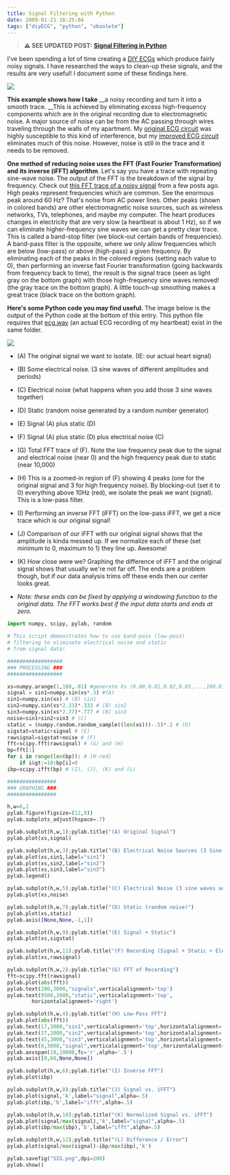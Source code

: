 ```yaml
---
title: Signal Filtering with Python
date: 2009-01-21 16:25:04
tags: ["diyECG", "python", "obsolete"]
---
```




> **⚠️ SEE UPDATED POST:** [**Signal Filtering in Python**](https://swharden.com/blog/2020-09-23-signal-filtering-in-python/)

I've been spending a lot of time creating a [DIY ECGs](https://swharden.com/blog/category/diy-ecg-home-made-electrocardiogram/) which produce fairly noisy signals. I have researched the ways to clean-up these signals, and the results are very useful! I document some of these findings here.

<div class="text-center">

![](https://swharden.com/static/2009/01/21/filtering.png)

</div>

__This example shows how I take__ __a noisy recording and turn it into a smooth trace. __This is achieved by eliminating excess high-frequency components which are in the original recording due to electromagnetic noise. A major source of noise can be from the AC passing through wires traveling through the walls of my apartment. My [original ECG circuit](https://swharden.com/static/2009/01/14/opampecg.gif) was highly susceptible to this kind of interference, but my [improved ECG circuit](https://swharden.com/static/2009/01/13/bigsch.gif) eliminates much of this noise. However, noise is still in the trace and it needs to be removed.

__One method of reducing noise uses the FFT (Fast Fourier Transformation) and its inverse (iFFT) algorithm__. Let's say you have a trace with repeating sine-wave noise. The output of the FFT is the breakdown of the signal by frequency. Check out [this FFT trace of a noisy signal](https://swharden.com/blog/images/diy_ecg4.png) from a few posts ago. High peaks represent frequencies which are common. See the enormous peak around 60 Hz? That's noise from AC power lines. Other peaks (shown in colored bands) are other electromagnetic noise sources, such as wireless networks, TVs, telephones, and maybe my computer. The heart produces changes in electricity that are very slow (a heartbeat is about 1 Hz), so if we can eliminate higher-frequency sine waves we can get a pretty clear trace. This is called a band-stop filter (we block-out certain bands of frequencies). A band-pass filter is the opposite, where we only allow frequencies which are below (low-pass) or above (high-pass) a given frequency. By eliminating each of the peaks in the colored regions (setting each value to 0), then performing an inverse fast Fourier transformation (going backwards from frequency back to time), the result is the signal trace (seen as light gray on the bottom graph) with those high-frequency sine waves removed! (the gray trace on the bottom graph). A little touch-up smoothing makes a great trace (black trace on the bottom graph).

__Here's some Python code you may find useful.__ The image below is the output of the Python code at the bottom of this entry. This python file requires that [ecg.wav](https://swharden.com/static/2009/01/21/ecg.wav) (an actual ECG recording of my heartbeat) exist in the same folder.

![](https://swharden.com/static/2009/01/21/sig.png)

*   (A) The original signal we want to isolate. (IE: our actual heart signal)
*   (B) Some electrical noise. (3 sine waves of different amplitudes and periods)
*   (C) Electrical noise (what happens when you add those 3 sine waves together)
*   (D) Static (random noise generated by a random number generator)
*   (E) Signal (A) plus static (D)
*   (F) Signal (A) plus static (D) plus electrical noise (C)
*   (G) Total FFT trace of (F). Note the low frequency peak due to the signal and electrical noise (near 0) and the high frequency peak due to static (near 10,000)
*   (H) This is a zoomed-in region of (F) showing 4 peaks (one for the original signal and 3 for high frequency noise). By blocking-out (set it to 0) everything above 10Hz (red), we isolate the peak we want (signal). This is a low-pass filter.
*   (I) Performing an inverse FFT (iFFT) on the low-pass iFFT, we get a nice trace which is our original signal!
*   (J) Comparison of our iFFT with our original signal shows that the amplitude is kinda messed up. If we normalize each of these (set minimum to 0, maximum to 1) they line up. Awesome!
*   (K) How close were we? Graphing the difference of iFFT and the original signal shows that usually we're not far off. The ends are a problem though, but if our data analysis trims off these ends then our center looks great.

*   _Note: these ends can be fixed by applying a windowing function to the original data. The FFT works best if the input data starts and ends at zero._

```python
import numpy, scipy, pylab, random

# This script demonstrates how to use band-pass (low-pass)
# filtering to eliminate electrical noise and static
# from signal data!

##################
### PROCESSING ###
##################

xs=numpy.arange(1,100,.01) #generate Xs (0.00,0.01,0.02,0.03,...,100.0)
signal = sin1=numpy.sin(xs*.3) #(A)
sin1=numpy.sin(xs) # (B) sin1
sin2=numpy.sin(xs*2.33)*.333 # (B) sin2
sin3=numpy.sin(xs*2.77)*.777 # (B) sin3
noise=sin1+sin2+sin3 # (C)
static = (numpy.random.random_sample((len(xs)))-.5)*.2 # (D)
sigstat=static+signal # (E)
rawsignal=sigstat+noise # (F)
fft=scipy.fft(rawsignal) # (G) and (H)
bp=fft[:]
for i in range(len(bp)): # (H-red)
    if i&gt;=10:bp[i]=0
ibp=scipy.ifft(bp) # (I), (J), (K) and (L)

################
### GRAPHING ###
################

h,w=6,2
pylab.figure(figsize=(12,9))
pylab.subplots_adjust(hspace=.7)

pylab.subplot(h,w,1);pylab.title("(A) Original Signal")
pylab.plot(xs,signal)

pylab.subplot(h,w,3);pylab.title("(B) Electrical Noise Sources (3 Sine Waves)")
pylab.plot(xs,sin1,label="sin1")
pylab.plot(xs,sin2,label="sin2")
pylab.plot(xs,sin3,label="sin3")
pylab.legend()

pylab.subplot(h,w,5);pylab.title("(C) Electrical Noise (3 sine waves added together)")
pylab.plot(xs,noise)

pylab.subplot(h,w,7);pylab.title("(D) Static (random noise)")
pylab.plot(xs,static)
pylab.axis([None,None,-1,1])

pylab.subplot(h,w,9);pylab.title("(E) Signal + Static")
pylab.plot(xs,sigstat)

pylab.subplot(h,w,11);pylab.title("(F) Recording (Signal + Static + Electrical Noise)")
pylab.plot(xs,rawsignal)

pylab.subplot(h,w,2);pylab.title("(G) FFT of Recording")
fft=scipy.fft(rawsignal)
pylab.plot(abs(fft))
pylab.text(200,3000,"signals",verticalalignment='top')
pylab.text(9500,3000,"static",verticalalignment='top',
        horizontalalignment='right')

pylab.subplot(h,w,4);pylab.title("(H) Low-Pass FFT")
pylab.plot(abs(fft))
pylab.text(17,3000,"sin1",verticalalignment='top',horizontalalignment='left')
pylab.text(37,2000,"sin2",verticalalignment='top',horizontalalignment='center')
pylab.text(45,3000,"sin3",verticalalignment='top',horizontalalignment='left')
pylab.text(6,3000,"signal",verticalalignment='top',horizontalalignment='left')
pylab.axvspan(10,10000,fc='r',alpha='.5')
pylab.axis([0,60,None,None])

pylab.subplot(h,w,6);pylab.title("(I) Inverse FFT")
pylab.plot(ibp)

pylab.subplot(h,w,8);pylab.title("(J) Signal vs. iFFT")
pylab.plot(signal,'k',label="signal",alpha=.5)
pylab.plot(ibp,'b',label="ifft",alpha=.5)

pylab.subplot(h,w,10);pylab.title("(K) Normalized Signal vs. iFFT")
pylab.plot(signal/max(signal),'k',label="signal",alpha=.5)
pylab.plot(ibp/max(ibp),'b',label="ifft",alpha=.5)

pylab.subplot(h,w,12);pylab.title("(L) Difference / Error")
pylab.plot(signal/max(signal)-ibp/max(ibp),'k')

pylab.savefig("SIG.png",dpi=200)
pylab.show()
```


